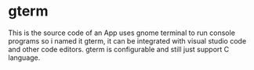 # gterm
This is the source code of an App uses gnome terminal to run console programs so i named it gterm, it can be integrated with visual studio code and other code editors.
gterm is configurable and still just support C language.
